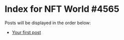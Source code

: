# Index for NFT World #4565
Posts will be displayed in the order below:

- [Your first post](./001-first.md)

